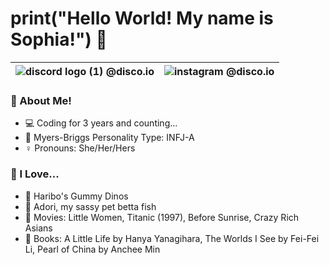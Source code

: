 
# **print("Hello World! My name is Sophia!")** :wave: 


| ![discord logo (1)](https://user-images.githubusercontent.com/80224791/181578951-88f1920b-8d19-44bc-ba29-90346400b18a.png) @disco.io | ![instagram](https://user-images.githubusercontent.com/80224791/181579545-c8ea1583-e8b5-4aec-8197-3dddb72ce599.png) @disco.io |
| -------------  | -------------  |

### :book: About Me!

- :computer: Coding for 3 years and counting...
- :brain: Myers-Briggs Personality Type: INFJ-A
- :female_sign: Pronouns: She/Her/Hers

### :gift_heart: I Love...

- :lollipop: Haribo's Gummy Dinos
- :flags: Adori, my sassy pet betta fish
- :popcorn: Movies: Little Women, Titanic (1997), Before Sunrise, Crazy Rich Asians
- :book: Books: A Little Life by Hanya Yanagihara, The Worlds I See by Fei-Fei Li, Pearl of China by Anchee Min
